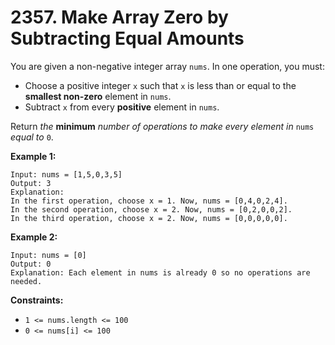 # 2357. Make Array Zero by Subtracting Equal Amounts
You are given a non-negative integer array `nums`. In one operation, you must:  
- Choose a positive integer `x` such that `x` is less than or equal to the **smallest non-zero** element in `nums`.  
- Subtract `x` from every **positive** element in `nums`.  

Return *the* **minimum** *number of operations to make every element in* `nums` *equal to* `0`.

**Example 1:**
```
Input: nums = [1,5,0,3,5]
Output: 3
Explanation:
In the first operation, choose x = 1. Now, nums = [0,4,0,2,4].
In the second operation, choose x = 2. Now, nums = [0,2,0,0,2].
In the third operation, choose x = 2. Now, nums = [0,0,0,0,0].
```

**Example 2:**
```
Input: nums = [0]
Output: 0
Explanation: Each element in nums is already 0 so no operations are needed.
```

**Constraints:**
- `1 <= nums.length <= 100`
- `0 <= nums[i] <= 100`
